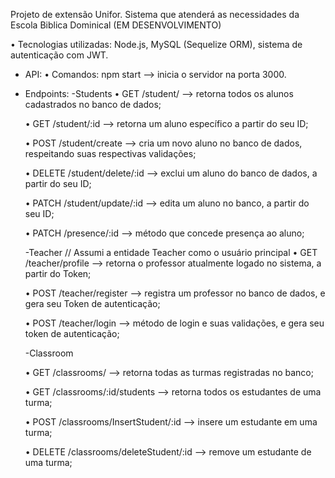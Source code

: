 Projeto de extensão Unifor. Sistema que atenderá as necessidades da Escola Biblica Dominical
(EM DESENVOLVIMENTO)

• Tecnologias utilizadas: Node.js, MySQL (Sequelize ORM), sistema de autenticação com JWT.

- API:
  • Comandos: npm start --> inicia o servidor na porta 3000.

- Endpoints:
  -Students
  • GET /student/ --> retorna todos os alunos cadastrados no banco de dados;

  • GET /student/:id --> retorna um aluno específico a partir do seu ID;

  • POST /student/create --> cria um novo aluno no banco de dados, respeitando suas respectivas validações;

  • DELETE /student/delete/:id --> exclui um aluno do banco de dados, a partir do seu ID;

  • PATCH /student/update/:id --> edita um aluno no banco, a partir do seu ID;

  • PATCH /presence/:id --> método que concede presença ao aluno;

  -Teacher // Assumi a entidade Teacher como o usuário principal
  • GET /teacher/profile --> retorna o professor atualmente logado no sistema, a partir do Token;

  • POST /teacher/register --> registra um professor no banco de dados, e gera seu Token de autenticação;

  • POST /teacher/login --> método de login e suas validações, e gera seu token de autenticação;

  -Classroom

  • GET /classrooms/ --> retorna todas as turmas registradas no banco;

  • GET /classrooms/:id/students --> retorna todos os estudantes de uma turma;

  • POST /classrooms/InsertStudent/:id --> insere um estudante em uma turma;

  • DELETE /classrooms/deleteStudent/:id --> remove um estudante de uma turma;
